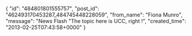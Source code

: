  {
   "id": "484801801555757",
   "post_id": "462493170453287_484745448228059",
   "from_name": "Fiona Munro",
   "message": "News Flash \"The topic  here is UCC, right !",
   "created_time": "2013-02-25T07:43:58+0000"
 }

